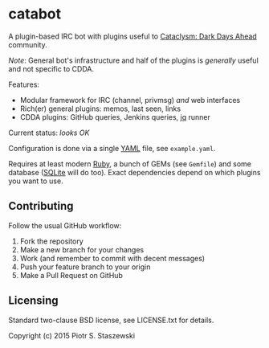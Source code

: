 # catabot

A plugin-based IRC bot with plugins useful to [Cataclysm: Dark Days Ahead](http://en.cataclysmdda.com/) community.

*Note*: General bot's infrastructure and half of the plugins is *generally* useful and not specific to CDDA.

Features:
 - Modular framework for IRC (channel, privmsg) *and* web interfaces
 - Rich(er) general plugins: memos, last seen, links
 - CDDA plugins: GitHub queries, Jenkins queries, [jq](http://stedolan.github.io/jq/) runner

Current status: *looks OK*

Configuration is done via a single [YAML](http://yaml.org/) file, see `example.yaml`.

Requires at least modern [Ruby](https://www.ruby-lang.org/en/), a bunch of GEMs (see `Gemfile`) and some database ([SQLite](https://www.sqlite.org/) will do too). Exact dependencies depend on which plugins you want to use.

## Contributing

Follow the usual GitHub workflow:

 1. Fork the repository
 2. Make a new branch for your changes
 3. Work (and remember to commit with decent messages)
 4. Push your feature branch to your origin
 5. Make a Pull Request on GitHub

## Licensing

Standard two-clause BSD license, see LICENSE.txt for details.

Copyright (c) 2015 Piotr S. Staszewski

